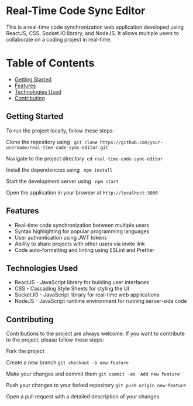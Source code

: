   <h1>Real-Time Code Sync Editor</h1>
  <p>
        This is a real-time code synchronization web application developed using
        ReactJS, CSS, Socket.IO library, and NodeJS. It allows multiple users to
        collaborate on a coding project in real-time.
</p>
<h1>Table of Contents</h1>
<ul>
    <li><a href="#GettingStarted">Getting Started</a></li>
    <li><a href="#Features">Features</a></li>
    <li><a href="#TechnologiesUsed">Technologies Used</a></li>
    <li><a href="#Contributing">Contributing</a></li>
</ul>
<h2 name="GettingStarted">Getting Started</h2>
<p>To run the project locally, follow these steps:</p>

<p>
Clone the repository using <code> git clone https://github.com/your-username/real-time-code-sync-editor.git</code>
</p>
<p>
 Navigate to the project directory<code> cd real-time-code-sync-editor</code>
</p>
<p>Install the dependencies using <code> npm install</code></p>
<p>Start the development server using <code> npm start</code></p>
<p>
    Open the application in your browser at <code>http://localhost:3000</code>
</p>

<h2 name="Features">Features</h2>
<ul>
    <li>Real-time code synchronization between multiple users</li>
    <li>Syntax highlighting for popular programming languages</li>
    <li>User authentication using JWT tokens</li>
    <li>Ability to share projects with other users via invite link</li>
    <li>Code auto-formatting and linting using ESLint and Prettier</li>
</ul>

<h2 name="#TechnologiesUsed">Technologies Used</h2>
<ul>
    <li>ReactJS - JavaScript library for building user interfaces</li>
    <li>CSS - Cascading Style Sheets for styling the UI</li>
    <li>Socket.IO - JavaScript library for real-time web applications</li>
    <li>NodeJS - JavaScript runtime environment for running server-side code</li>
</ul>

<h2 name="Contributing">Contributing</h2>
<p>
    Contributions to the project are always welcome. If you want to contribute
    to the project, please follow these steps:
</p>

<p>Fork the project</p>
<p>Create a new branch <code>git checkout -b new-feature</code></p>
<p>
    Make your changes and commit them
    <code>git commit -am 'Add new feature'</code>
</p>
<p>
    Push your changes to your forked repository
    <code>git push origin new-feature</code>
</p>
<p>Open a pull request with a detailed description of your changes</p>

